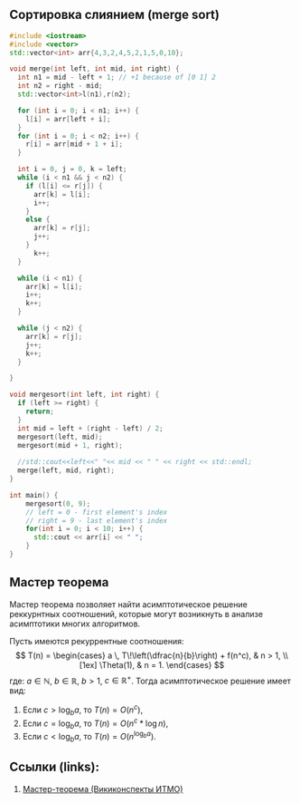 ## Сортировка слиянием (merge sort)
```cpp
#include <iostream>
#include <vector>
std::vector<int> arr{4,3,2,4,5,2,1,5,0,10};

void merge(int left, int mid, int right) {
  int n1 = mid - left + 1; // +1 because of [0 1] 2
  int n2 = right - mid;
  std::vector<int>l(n1),r(n2);

  for (int i = 0; i < n1; i++) {
    l[i] = arr[left + i];
  }
  for (int i = 0; i < n2; i++) {
    r[i] = arr[mid + 1 + i];
  }

  int i = 0, j = 0, k = left;
  while (i < n1 && j < n2) {
    if (l[i] <= r[j]) {
      arr[k] = l[i];
      i++;
    }
    else {
      arr[k] = r[j];
      j++;
    }
      k++;
  }

  while (i < n1) {
    arr[k] = l[i];
    i++;
    k++;
  }

  while (j < n2) {
    arr[k] = r[j];
    j++;
    k++;
  }

}

void mergesort(int left, int right) {
  if (left >= right) {
    return;
  }
  int mid = left + (right - left) / 2;
  mergesort(left, mid);
  mergesort(mid + 1, right);
  
  //std::cout<<left<<" "<< mid << " " << right << std::endl;
  merge(left, mid, right);
}

int main() {
    mergesort(0, 9);
    // left = 0 - first element's index
    // right = 9 - last element's index
    for(int i = 0; i < 10; i++) {
      std::cout << arr[i] << " ";
    }
}
```

## Мастер теорема
Мастер теорема позволяет найти асимптотическое решение реккурнтных соотношений, которые могут возникнуть в анализе асимптотики многих алгоритмов.

Пусть имеются рекуррентные соотношения:
$$
T(n) = 
\begin{cases}
a \, T\!\left(\dfrac{n}{b}\right) + f(n^c), & n > 1, \\[1ex]
\Theta(1), & n = 1.
\end{cases}
$$
где: $a \in \mathbb{N}$, $b \in \mathbb{R}$, $b > 1$, $c \in \mathbb{R}^+$. Тогда асимптотическое решение имеет вид:
1. Если $c > \log_{b}a$, то $T(n) = O(n^c)$,
2. Если $c = \log_{b}a$, то $T(n) = O(n^c*\log n)$,
3. Если $c < \log_{b}a$, то $T(n) = O(n^{\log_{b} a})$.

## Ссылки (links):
1. [Мастер-теорема (Викиконспекты ИТМО)](https://neerc.ifmo.ru/wiki/index.php?title=Мастер-теорема)